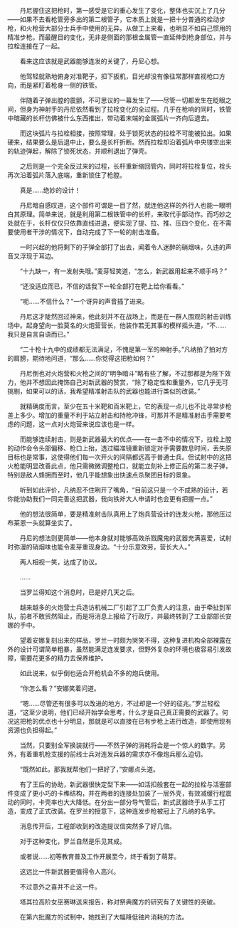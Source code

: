 　　丹尼握住这把枪时，第一感受是它的重心发生了变化，整体也实沉上了几分——如果不去看枪管旁多出的第二根管子，它本质上就是一把十分普通的栓动步枪，和火枪营大部分士兵手中使用的无异。从做工上来看，也明显不如自己惯用的精准步枪。而最醒目的变化，无非是侧面的那根金属管一直延伸到枪身部位，并与拉栓连接在了一起。

　　看来这应该就是武器能够连发的关键了，丹尼心想。

　　他驾轻就熟地俯身对准靶子，扣下扳机，目光却没有像往常那样直视枪口方向，而是紧盯着枪身一侧的铁管。

　　伴随着子弹出膛的震颤，不可思议的一幕发生了——尽管一切都发生在眨眼之间，但身为神射手的丹尼依然看到了拉栓变化的全过程。几乎在枪响的同时，铁管中暗藏的长杆仿佛被什么东西推出，带动着末端的金属弧片一齐向后退去。

　　而这块弧片与拉栓相接，按照常理，处于锁死状态的拉栓不可能被拉出。如果硬来，结果要么是后退中止，要么是长杆折断。然而拉栓却沿着弧片中央镂空出来的轨迹弹起，解除了锁死状态，并顺利退出了弹壳。

　　之后则是一个完全反过来的过程，长杆重新缩回管内，同时将拉栓复位，栓头再次沿着弧片落入底端，重新锁住了枪膛。

　　真是……绝妙的设计！

　　丹尼暗自感叹道，这个部件可谓是一目了然，就连他这样的外行人也能一眼明白其原理。简单来说，就是利用第二根铁管中的长杆，来取代手部动作。而巧妙之处就在于，长杆仅仅只依靠直线进退，便实现了提、拉、推、压四个变化，在不需要使用者干涉的情况下，自动完成了下一轮的射击准备。

　　一时兴起的他将剩下的子弹全部打了出去，闻着令人迷醉的硝烟味，久违的声音又浮现于耳边。

　　“十九缺一，有一发射失哦。”麦芽轻笑道，“怎么，新武器用起来不顺手吗？”

　　“还没适应而已，不信的话我下一轮全部打在靶上给你看看。”

　　“呃……不信什么？”一个讶异的声音插了进来。

　　丹尼这才陡然回过神来，他此刻并不在战场上，而是在一群人围观的射击训练场中。起身望向一脸莫名的火炮营营长，他装作若无其事的模样摇头道，“不……我只是自言自语而已。”

　　“二十枪十九中的成绩都无法满足，不愧是第一军的神射手。”凡纳拍了拍对方的肩膀，期待地问道，“那么……你觉得这把枪如何？”

　　丹尼倒也对火炮营和火枪之间的“明争暗斗”略有些了解，不过那都是为陛下效力，他并不想因此掩饰自己对新武器的赞赏，“除了稳定性和重量外，它几乎无可挑剔，如果可以的话，我希望精准射击队的武器也能进行类似的改装。”

　　就精确度而言，至少在五十米靶和百米靶上，它的表现一点儿也不比寻常步枪差上多少。增加的重量不利于站立射击和持枪冲锋，可那并不是精准射击手需要考虑的问题，这一点对火炮营来说应该也是一样。

　　而能够连续射击，则是新武器最大的优点——在一击不中的情况下，拉栓上膛的动作会令头部偏移、枪口上抬，透过瞄准镜重新锁定对手需要数息时间，丢失原目标也是常事，这使得他们每一次开火的间隔都远高于普通士兵。但试射中的这把火枪能明显改善此点，他只需微微调整枪口，就能立刻补上修正后的第二发子弹，特别是敌人蜂拥而至时，他几乎能想象出快速点杀聚团目标的景象。

　　听到如此评价，凡纳忍不住咧开了嘴角，“目前这只是一个不成熟的设计，若你能协助我们一同完善这把武器，我向铁斧大人申请时也会更有把握一点。”

　　他的想法很简单，要是精准射击队真用上了炮兵营设计的连发火枪，那他压过布莱恩一头就算坐实了。

　　丹尼的想法则更简单——他本身就对能够高效杀戮魔鬼的武器充满喜爱，试射时弥漫的硝烟味也能令麦芽重现身边。“十分乐意效劳，营长大人。”

　　两人相视一笑，达成了协议。

　　……

　　当罗兰得知这个消息时，已是好几天之后。

　　越来越多的火炮营士兵造访机械二厂引起了工厂负责人的注意，由于牵扯到军队，前者不敢贸然阻止，而是将消息上报给了行政厅，并最终转到了工业部部长安娜的手中。

　　望着安娜复刻出来的样品，罗兰一时颇为哭笑不得，这种复进机构全部裸露在外的设计可谓简单粗暴，虽然能满足连发要求，但野外复杂的环境也极容易引发故障，需要花更多的精力去保养维护。

　　如此说来，似乎倒也适合开枪机会不多的炮兵使用。

　　“你怎么看？”安娜笑着问道。

　　“嗯……尽管还有很多可以改进的地方，不过却是一个好的征兆。”罗兰轻松道，“这至少说明，他们已经开始学会思考，什么才是自己真正需要的武器了。何况这把枪的优点也十分明显，那就是可以直接在已有步枪上进行改造，即使用现有资源也负担得起。”

　　当然，只要别全军换装就行——不然子弹的消耗将会是一个惊人的数字。另外，有着重机枪支援的前线士兵对连发兵器的需求亦不像炮兵那么迫切。

　　“既然如此，那我就帮他们一把好了，”安娜点头道。

　　有了王后的协助，新武器很快定型下来——如活扣般套在一起的拉栓与活塞部件变成了更小巧的卡榫结构，并在两者的连接处加装了一层外壳，有效减缓行程震动的同时，卡壳率也大大降低。在分出一部分导气管后，新式武器终于从手工打造，变成了正式改装。在罗兰的授意下，这种连发步枪被冠上了凡纳的名字。

　　消息传开后，工程部收到的改造提议信突然多了好几倍。

　　对于这种变化，罗兰自然是乐见其成。

　　或者说……初等教育普及工作开展至今，终于看到了萌芽。

　　这远比一件新武器更值得令人高兴。

　　不过意外之喜并不止这一件。

　　塔其拉高阶女巫赛琳送来报告，称对祭典魔方的研究有了关键性的突破。

　　在第六批魔方的试制中，她找到了大幅降低铀片消耗的方法。
